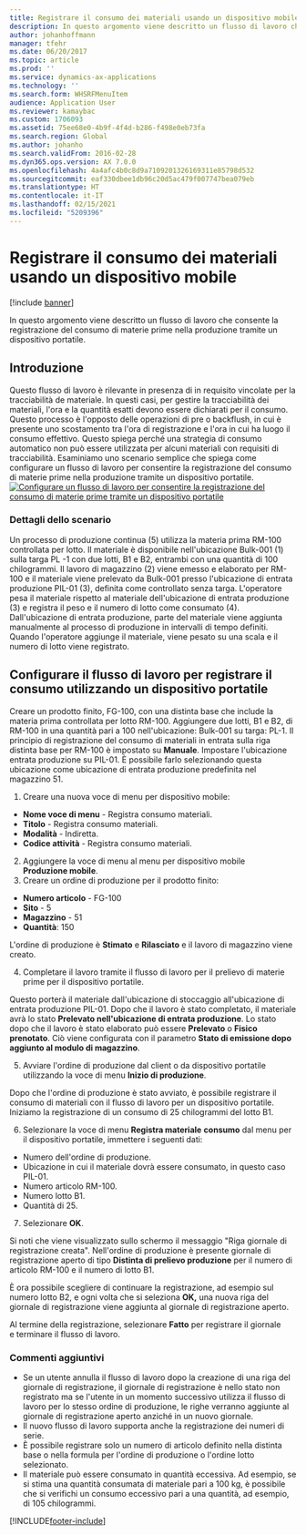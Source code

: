 ```yaml
---
title: Registrare il consumo dei materiali usando un dispositivo mobile
description: In questo argomento viene descritto un flusso di lavoro che consente la registrazione del consumo di materie prime nella produzione tramite un dispositivo portatile.
author: johanhoffmann
manager: tfehr
ms.date: 06/20/2017
ms.topic: article
ms.prod: ''
ms.service: dynamics-ax-applications
ms.technology: ''
ms.search.form: WHSRFMenuItem
audience: Application User
ms.reviewer: kamaybac
ms.custom: 1706093
ms.assetid: 75ee68e0-4b9f-4f4d-b286-f498e0eb73fa
ms.search.region: Global
ms.author: johanho
ms.search.validFrom: 2016-02-28
ms.dyn365.ops.version: AX 7.0.0
ms.openlocfilehash: 4a4afc4b0c8d9a7109201326169311e85798d532
ms.sourcegitcommit: eaf330dbee1db96c20d5ac479f007747bea079eb
ms.translationtype: HT
ms.contentlocale: it-IT
ms.lasthandoff: 02/15/2021
ms.locfileid: "5209396"
---
```

# <a name="register-material-consumption-using-a-mobile-device"></a>Registrare il consumo dei materiali usando un dispositivo mobile

[!include [banner](../includes/banner.md)]

In questo argomento viene descritto un flusso di lavoro che consente la registrazione del consumo di materie prime nella produzione tramite un dispositivo portatile.

<a name="introduction"></a>Introduzione
------------

Questo flusso di lavoro è rilevante in presenza di in requisito vincolate per la tracciabilità de materiale. In questi casi, per gestire la tracciabilità dei materiali, l'ora e la quantità esatti devono essere dichiarati per il consumo. Questo processo è l'opposto delle operazioni di pre o backflush, in cui è presente uno scostamento tra l'ora di registrazione e l'ora in cui ha luogo il consumo effettivo. Questo spiega perché una strategia di consumo automatico non può essere utilizzata per alcuni materiali con requisiti di tracciabilità. Esaminiamo uno scenario semplice che spiega come configurare un flusso di lavoro per consentire la registrazione del consumo di materie prime nella produzione tramite un dispositivo portatile. [![Configurare un flusso di lavoro per consentire la registrazione del consumo di materie prime tramite un dispositivo portatile](./media/scenario3.png)](./media/scenario3.png)

### <a name="scenario-details"></a>Dettagli dello scenario

Un processo di produzione continua (5) utilizza la materia prima RM-100 controllata per lotto. Il materiale è disponibile nell'ubicazione Bulk-001 (1) sulla targa PL -1 con due lotti, B1 e B2, entrambi con una quantità di 100 chilogrammi. Il lavoro di magazzino (2) viene emesso e elaborato per RM-100 e il materiale viene prelevato da Bulk-001 presso l'ubicazione di entrata produzione PIL-01 (3), definita come controllato senza targa. L'operatore pesa il materiale rispetto al materiale dell'ubicazione di entrata produzione (3) e registra il peso e il numero di lotto come consumato (4). Dall'ubicazione di entrata produzione, parte del materiale viene aggiunta manualmente al processo di produzione in intervalli di tempo definiti. Quando l'operatore aggiunge il materiale, viene pesato su una scala e il numero di lotto viene registrato.

## <a name="set-up-the-workflow-to-register-consumption-using-a-handheld-device"></a>Configurare il flusso di lavoro per registrare il consumo utilizzando un dispositivo portatile
Creare un prodotto finito, FG-100, con una distinta base che include la materia prima controllata per lotto RM-100. Aggiungere due lotti, B1 e B2, di RM-100 in una quantità pari a 100 nell'ubicazione: Bulk-001 su targa: PL-1. Il principio di registrazione del consumo di materiali in entrata sulla riga distinta base per RM-100 è impostato su **Manuale**. Impostare l'ubicazione entrata produzione su PIL-01. È possibile farlo selezionando questa ubicazione come ubicazione di entrata produzione predefinita nel magazzino 51.

1.  Creare una nuova voce di menu per dispositivo mobile: 

-    **Nome voce di menu** - Registra consumo materiali. 
-    **Titolo** - Registra consumo materiali. 
-    **Modalità** - Indiretta. 
-    **Codice attività** - Registra consumo materiali.

2.  Aggiungere la voce di menu al menu per dispositivo mobile **Produzione mobile**.
3.  Creare un ordine di produzione per il prodotto finito: 

-    **Numero articolo** - FG-100 
-    **Sito** - 5 
-    **Magazzino** - 51 
-    **Quantità**: 150

L'ordine di produzione è **Stimato** e **Rilasciato** e il lavoro di magazzino viene creato.

4.  Completare il lavoro tramite il flusso di lavoro per il prelievo di materie prime per il dispositivo portatile.

Questo porterà il materiale dall'ubicazione di stoccaggio all'ubicazione di entrata produzione PIL-01. Dopo che il lavoro è stato completato, il materiale avrà lo stato **Prelevato nell'ubicazione di entrata produzione**. Lo stato dopo che il lavoro è stato elaborato può essere **Prelevato** o **Fisico prenotato**. Ciò viene configurata con il parametro **Stato di emissione dopo aggiunto al modulo di magazzino**.

5.  Avviare l'ordine di produzione dal client o da dispositivo portatile utilizzando la voce di menu **Inizio di produzione**.

Dopo che l'ordine di produzione è stato avviato, è possibile registrare il consumo di materiali con il flusso di lavoro per un dispositivo portatile. Iniziamo la registrazione di un consumo di 25 chilogrammi del lotto B1.

6.  Selezionare la voce di menu **Registra materiale** **consumo** dal menu per il dispositivo portatile, immettere i seguenti dati: 

-    Numero dell'ordine di produzione. 
-    Ubicazione in cui il materiale dovrà essere consumato, in questo caso PIL-01. 
-    Numero articolo RM-100. 
-    Numero lotto B1. 
-    Quantità di 25.

7.  Selezionare **OK**.

Si noti che viene visualizzato sullo schermo il messaggio "Riga giornale di registrazione creata". Nell'ordine di produzione è presente giornale di registrazione aperto di tipo **Distinta di prelievo produzione** per il numero di articolo RM-100 e il numero di lotto B1. 

È ora possibile scegliere di continuare la registrazione, ad esempio sul numero lotto B2, e ogni volta che si seleziona **OK,** una nuova riga del giornale di registrazione viene aggiunta al giornale di registrazione aperto. 

Al termine della registrazione, selezionare **Fatto** per registrare il giornale e terminare il flusso di lavoro.

### <a name="additional-comments"></a>Commenti aggiuntivi 

-   Se un utente annulla il flusso di lavoro dopo la creazione di una riga del giornale di registrazione, il giornale di registrazione è nello stato non registrato ma se l'utente in un momento successivo utilizza il flusso di lavoro per lo stesso ordine di produzione, le righe verranno aggiunte al giornale di registrazione aperto anziché in un nuovo giornale.
-   Il nuovo flusso di lavoro supporta anche la registrazione dei numeri di serie.
-   È possibile registrare solo un numero di articolo definito nella distinta base o nella formula per l'ordine di produzione o l'ordine lotto selezionato.
-   Il materiale può essere consumato in quantità eccessiva. Ad esempio, se si stima una quantità consumata di materiale pari a 100 kg, è possibile che si verifichi un consumo eccessivo pari a una quantità, ad esempio, di 105 chilogrammi.




[!INCLUDE[footer-include](../../includes/footer-banner.md)]